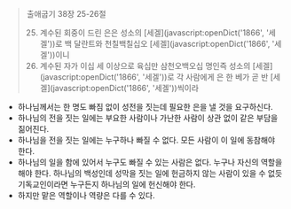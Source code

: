 > 출애굽기 38장 25-26절
>
> 25. 계수된 회중이 드린 은은 성소의 [세겔](javascript:openDict('1866', '세겔'))로 백 달란트와 천칠백칠십오 [세겔](javascript:openDict('1866', '세겔'))이니
> 26. 계수된 자가 이십 세 이상으로 육십만 삼천오백오십 명인즉 성소의 [세겔](javascript:openDict('1866', '세겔'))로 각 사람에게 은 한 베가 곧 반 [세겔](javascript:openDict('1866', '세겔'))씩이라

- 하나님께서는 한 명도 빠짐 없이 성전을 짓는데 필요한 은을 낼 것을 요구하신다. 
- 하나님의 전을 짓는 일에는 부요한 사람이나 가난한 사람이 상관 없이 같은 부담을 짊어진다. 
- 하나님을 전을 짓는 일에는 누구하나 빠질 수 없다. 모든 사람이 이 일에 동참해야 한다. 
- 하나님의 일을 함에 있어서 누구도 빠질 수 있는 사람은 없다. 누구나 자신의 역할을 해야 한다. 하나님의 백성인데 성막을 짓는 일에 헌금하지 않는 사람이 있을 수 없듯 기독교인이라면 누구든지 하나님의 일에 헌신해야 한다. 
- 하지만 맡은 역할이나 역량은 다를 수 있다. 

